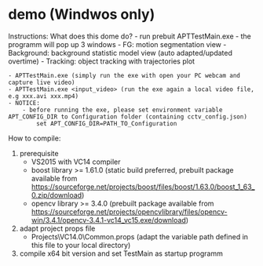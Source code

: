 # demo (Windwos only)
Instructions:
What does this dome do?
	- run prebuit APTTestMain.exe
	- the programm will pop up 3 windows
		- FG: motion segmentation view
		- Background: background statistic model view (auto adapted/updated overtime)
		- Tracking: object tracking with trajectories plot

	- APTTestMain.exe (simply run the exe with open your PC webcam and capture live video)
	- APTTestMain.exe <input_video> (run the exe again a local video file, e.g xxx.avi xxx.mp4)
	- NOTICE:
		- before running the exe, please set environment variable APT_CONFIG_DIR to Configuration folder (containing cctv_config.json)
			set APT_CONFIG_DIR=PATH_TO_Configuration

How to compile:
1. prerequisite
	- VS2015 with VC14 compiler
	- boost library >= 1.61.0 (static build preferred, prebuilt package available from https://sourceforge.net/projects/boost/files/boost/1.63.0/boost_1_63_0.zip/download) 
	- opencv library >= 3.4.0 (prebuilt package available from https://sourceforge.net/projects/opencvlibrary/files/opencv-win/3.4.1/opencv-3.4.1-vc14_vc15.exe/download)
2. adapt project props file
	- Projects\VC14.0\Common.props (adapt the variable path defined in this file to your local directory)
3. compile x64 bit version and set TestMain as startup programm

